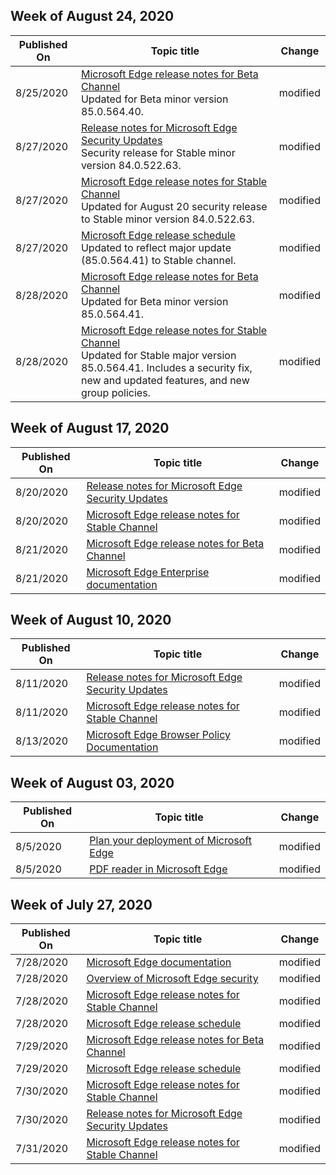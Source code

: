 <!-- This file is generated automatically each week. Changes made to this file will be overwritten.-->




## Week of August 24, 2020


| Published On |Topic title | Change |
|------|------------|--------|
| 8/25/2020 | [Microsoft Edge release notes for Beta Channel](/DeployEdge/microsoft-edge-relnote-beta-channel)<br>Updated for Beta minor version 85.0.564.40. | modified |
| 8/27/2020 | [Release notes for Microsoft Edge Security Updates](/DeployEdge/microsoft-edge-relnotes-security)<br> Security release for Stable minor version 84.0.522.63.| modified |
| 8/27/2020 | [Microsoft Edge release notes for Stable Channel](/DeployEdge/microsoft-edge-relnote-stable-channel)<br>Updated for August 20 security release to Stable minor version 84.0.522.63. | modified |
| 8/27/2020 | [Microsoft Edge release schedule](/DeployEdge/microsoft-edge-release-schedule)<br>Updated to reflect major update (85.0.564.41) to Stable channel. | modified |
| 8/28/2020 | [Microsoft Edge release notes for Beta Channel](/DeployEdge/microsoft-edge-relnote-beta-channel)<br>Updated for Beta minor version 85.0.564.41. | modified |
| 8/28/2020 | [Microsoft Edge release notes for Stable Channel](/DeployEdge/microsoft-edge-relnote-stable-channel)<br>Updated for Stable major version 85.0.564.41. Includes a security fix, new and updated features, and new group policies. | modified |


## Week of August 17, 2020


| Published On |Topic title | Change |
|------|------------|--------|
| 8/20/2020 | [Release notes for Microsoft Edge Security Updates](/DeployEdge/microsoft-edge-relnotes-security) | modified |
| 8/20/2020 | [Microsoft Edge release notes for Stable Channel](/DeployEdge/microsoft-edge-relnote-stable-channel) | modified |
| 8/21/2020 | [Microsoft Edge release notes for Beta Channel](/DeployEdge/microsoft-edge-relnote-beta-channel) | modified |
| 8/21/2020 | [Microsoft Edge Enterprise documentation](/DeployEdge/index) | modified |


## Week of August 10, 2020


| Published On |Topic title | Change |
|------|------------|--------|
| 8/11/2020 | [Release notes for Microsoft Edge Security Updates](/DeployEdge/microsoft-edge-relnotes-security) | modified |
| 8/11/2020 | [Microsoft Edge release notes for Stable Channel](/DeployEdge/microsoft-edge-relnote-stable-channel) | modified |
| 8/13/2020 | [Microsoft Edge Browser Policy Documentation](/DeployEdge/microsoft-edge-policies) | modified |


## Week of August 03, 2020


| Published On |Topic title | Change |
|------|------------|--------|
| 8/5/2020 | [Plan your deployment of Microsoft Edge](/DeployEdge/deploy-edge-plan-deployment) | modified |
| 8/5/2020 | [PDF reader in Microsoft Edge](/DeployEdge/microsoft-edge-pdf) | modified |


## Week of July 27, 2020


| Published On |Topic title | Change |
|------|------------|--------|
| 7/28/2020 | [Microsoft Edge documentation](/DeployEdge/index) | modified |
| 7/28/2020 | [Overview of Microsoft Edge security](/DeployEdge/security-overview) | modified |
| 7/28/2020 | [Microsoft Edge release notes for Stable Channel](/DeployEdge/microsoft-edge-relnote-stable-channel) | modified |
| 7/28/2020 | [Microsoft Edge release schedule](/DeployEdge/microsoft-edge-release-schedule) | modified |
| 7/29/2020 | [Microsoft Edge release notes for Beta Channel](/DeployEdge/microsoft-edge-relnote-beta-channel) | modified |
| 7/29/2020 | [Microsoft Edge release schedule](/DeployEdge/microsoft-edge-release-schedule) | modified |
| 7/30/2020 | [Microsoft Edge release notes for Stable Channel](/DeployEdge/microsoft-edge-relnote-stable-channel) | modified |
| 7/30/2020 | [Release notes for Microsoft Edge Security Updates](/DeployEdge/microsoft-edge-relnotes-security) | modified |
| 7/31/2020 | [Microsoft Edge release notes for Stable Channel](/DeployEdge/microsoft-edge-relnote-stable-channel) | modified |